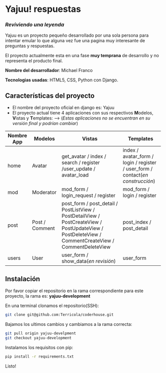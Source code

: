 # Yajuu! respuestas
### _Reviviendo una leyenda_

Yajuu es un proyecto pequeño desarrollado por una sola persona para intentar emular lo que alguna vez fue una pagina muy interesante de preguntas y respuestas.



El proyecto actualmente esta en una fase **muy temprana** de desarrollo y no representa el producto final.

**Nombre del desarrollador**: Michael Franco

**Tecnologias usadas**: HTML5, CSS, Python con Django.

## Características del proyecto

- El nombre del proyecto oficial en django es: Yajuu
- El proyecto actual tiene 4 aplicaciones con sus respectivos **M**odelos, **V**istas y **T**emplates: -->  (_Estas aplicaciones no se encuentran en su versión final y podrían cambiar_)

| Nombre App          |Modelos                         |Vistas                         |Templates |
|----------------|-------------------------------|-----------------------------|--------|
|home| Avatar           | get_avatar / index / search / register /user_update / avatar_load          |index /  avatar_form / login / register / user_form / contact(_en construcción_)|  
|mod|Moderator            |mod_form / login_request / register           |mod_form / login / register|
|post|Post / Comment |post_form / post_detail / PostListView / PostDetailView / PostCreateView / PostUpdateView / PostDeleteView / CommentCreateView / CommentDeleteView |post_index / post_detail
|users|User|user_form / show_data(_en revisión_)|user_form

## Instalación

Por favor copiar el repositorio en la rama correspondiente para este proyecto, la rama es: **yajuu-development**

En una terminal clonamos el repositorio(SSH):
```sh
git clone git@github.com:Terricola/coderhouse.git
```

Bajamos los ultimos cambios y cambiamos a la rama correcta:
```sh
git pull origin yajuu-develpment
git checkout yajuu-development
```

Instalamos los requisitos con pip:
```sh
pip install -r requirements.txt
```
Listo!
